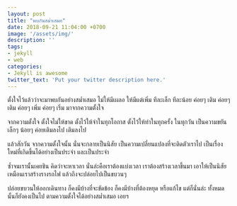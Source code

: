 ```yaml
---
layout: post
title: "พบกันสม่ำเสมอ"
date: 2018-09-21 11:04:00 +0700
image: '/assets/img/'
description: ''
tags:
- jekyll
- web
categories:
- Jekyll is awesome
twitter_text: 'Put your twitter description here.'
---
```

ตั้งใจไว้แล้วว่าจะมาพบกันอย่างสม่ำเสมอ ไม่ให้มีเผลอ ให้มีแต่เพิ่ม ทีละเล็ก ทีละน้อย ค่อยๆ เติม ค่อยๆ เติม ค่อยๆ เพิ่ม ค่อยๆ เริ่ม มาจากความตั้งใจ

จากความตั้งใจ ตั้งใจไม่ให้ขาด ตั้งไว้ให้จำในทุกโอกาส ตั้งไว้ให้ทำในทุกครั้ง ในทุกวัน เป็นความขยันเล็กๆ น้อยๆ ค่อยเติมลงไป เติมลงไป

แล้วสักวัน จากความตั้งใจนั้น นั่นจะกลายเป็นนิสัย เป็นความเปลี่ยนแปลงที่จะติดตัวเราไป เป็นเรื่องใหม่ที่เกิดขึ้นได้อย่างเป็นประจำ และเป็นประจำ

ซ้ำจนเรานั้นเคยชิน คิดว่าจะหาเวลา นั่นล่ะคือเราต้องแบ่งเวลา เราต้องสร้างเวลาขึ้นมา เอาให้เป็นนิสัย เหมือนเราสร้างรางรถไฟ แล้วถึงจะปล่อยไปเป็นขบวนๆ

ปล่อยขบวนให้ออกเดินทาง ก็คงมีบ้างที่จะขัดข้อง ก็คงมีบ้างที่ต้องหยุด หรือแก้ไข แต่ก็นั่นล่ะ ทั้งหมดนั้นก็ยังคงเป็นไป ตามความตั้งใจได้อย่างสม่ำเสมอ เอยฯ
